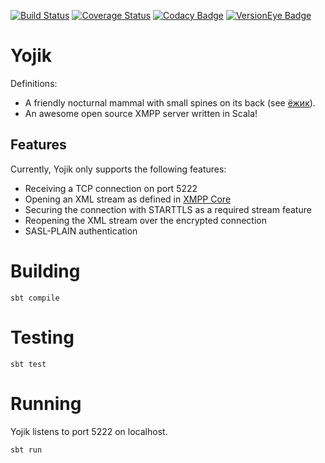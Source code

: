 [![Build Status](https://travis-ci.org/thomasylee/Yojik.svg?branch=master)](https://travis-ci.org/thomasylee/Yojik)
[![Coverage Status](https://coveralls.io/repos/github/thomasylee/Yojik/badge.svg?branch=master)](https://coveralls.io/github/thomasylee/Yojik?branch=master)
[![Codacy Badge](https://api.codacy.com/project/badge/Grade/b74a3556b4394a24b5eb49309a3ede48)](https://www.codacy.com/app/thomasylee/Yojik?utm_source=github.com&amp;utm_medium=referral&amp;utm_content=thomasylee/Yojik&amp;utm_campaign=Badge_Grade)
[![VersionEye Badge](https://www.versioneye.com/user/projects/5ae2aa660fb24f546966fceb/badge.svg)](https://www.versioneye.com/user/projects/5ae2aa660fb24f546966fceb)

# Yojik
Definitions:
* A friendly nocturnal mammal with small spines on its back (see [ёжик](https://ru.wikipedia.org/wiki/%D0%9E%D0%B1%D1%8B%D0%BA%D0%BD%D0%BE%D0%B2%D0%B5%D0%BD%D0%BD%D1%8B%D0%B9_%D1%91%D0%B6)).
* An awesome open source XMPP server written in Scala!

## Features

Currently, Yojik only supports the following features:
* Receiving a TCP connection on port 5222
* Opening an XML stream as defined in [XMPP Core](https://xmpp.org/rfcs/rfc6120.html)
* Securing the connection with STARTTLS as a required stream feature
* Reopening the XML stream over the encrypted connection
* SASL-PLAIN authentication

# Building

`sbt compile`

# Testing

`sbt test`

# Running

Yojik listens to port 5222 on localhost.

`sbt run`
